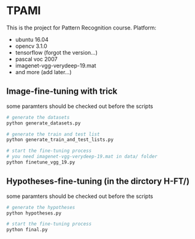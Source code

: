 # TPAMI
This is the project for Pattern Recognition course.
Platform:
- ubuntu 16.04
- opencv 3.1.0
- tensorflow (forgot the version...)
- pascal voc 2007
- imagenet-vgg-verydeep-19.mat
- and more (add later...)

## Image-fine-tuning with trick
some paramters should be checked out before the scripts

```sh
# generate the datasets
python generate_datasets.py

# generate the train and test list
python generate_train_and_test_lists.py

# start the fine-tuning process
# you need imagenet-vgg-verydeep-19.mat in data/ folder
python finetune_vgg_19.py
```

## Hypotheses-fine-tuning (in the dirctory H-FT/)
some paramters should be checked out before the scripts

```sh
# generate the hypotheses
python hypotheses.py

# start the fine-tuning process
python final.py
```
